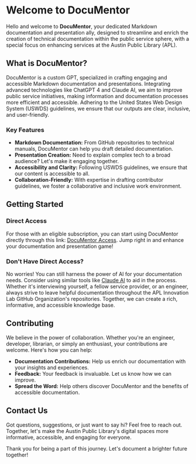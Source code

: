 # Welcome to DocuMentor

Hello and welcome to **DocuMentor**, your dedicated Markdown documentation and presentation ally, designed to streamline and enrich the creation of technical documentation within the public service sphere, with a special focus on enhancing services at the Austin Public Library (APL).

## What is DocuMentor?

DocuMentor is a custom GPT, specialized in crafting engaging and accessible Markdown documentation and presentations. Integrating advanced technologies like ChatGPT 4 and Claude AI, we aim to improve public service initiatives, making information and documentation processes more efficient and accessible. Adhering to the United States Web Design System (USWDS) guidelines, we ensure that our outputs are clear, inclusive, and user-friendly.

### Key Features

- **Markdown Documentation:** From GitHub repositories to technical manuals, DocuMentor can help you draft detailed documentation.
- **Presentation Creation:** Need to explain complex tech to a broad audience? Let's make it engaging together.
- **Accessibility and Clarity:** Following USWDS guidelines, we ensure that our content is accessible to all.
- **Collaboration-Friendly:** With expertise in drafting contributor guidelines, we foster a collaborative and inclusive work environment.

## Getting Started

### Direct Access

For those with an eligible subscription, you can start using DocuMentor directly through this link: [DocuMentor Access](https://chat.openai.com/g/g-IfbzJyTnO-documentor). Jump right in and enhance your documentation and presentation game!

### Don't Have Direct Access?

No worries! You can still harness the power of AI for your documentation needs. Consider using similar tools like [Claude AI](https://claude.ai/) to aid in the process. Whether it's interviewing yourself, a fellow service provider, or an engineer, always strive to leave helpful documentation throughout the APL Innovation Lab GitHub Organization's repositories. Together, we can create a rich, informative, and accessible knowledge base.

## Contributing

We believe in the power of collaboration. Whether you're an engineer, developer, librarian, or simply an enthusiast, your contributions are welcome. Here's how you can help:
- **Documentation Contributions:** Help us enrich our documentation with your insights and experiences.
- **Feedback:** Your feedback is invaluable. Let us know how we can improve.
- **Spread the Word:** Help others discover DocuMentor and the benefits of accessible documentation.

## Contact Us

Got questions, suggestions, or just want to say hi? Feel free to reach out. Together, let's make the Austin Public Library's digital spaces more informative, accessible, and engaging for everyone.

Thank you for being a part of this journey. Let's document a brighter future together!
